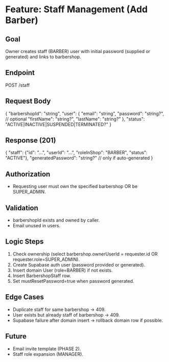 # Feature: Staff Management (Add Barber)

## Goal

Owner creates staff (BARBER) user with initial password (supplied or generated) and links to barbershop.

## Endpoint

POST /staff

## Request Body

{
"barbershopId": "string",
"user": {
"email": "string",
"password": "string?", // optional
"firstName": "string?",
"lastName": "string?"
},
"status": "ACTIVE|INACTIVE|SUSPENDED|TERMINATED?"
}

## Response (201)

{
"staff": {"id": "...", "userId": "...", "roleInShop": "BARBER", "status": "ACTIVE"},
"generatedPassword": "string?" // only if auto-generated
}

## Authorization

- Requesting user must own the specified barbershop OR be SUPER_ADMIN.

## Validation

- barbershopId exists and owned by caller.
- Email unused in users.

## Logic Steps

1. Check ownership (select barbershop.ownerUserId = requester.id OR requester.role=SUPER_ADMIN).
2. Create Supabase auth user (password provided or generated).
3. Insert domain User (role=BARBER) if not exists.
4. Insert BarbershopStaff row.
5. Set mustResetPassword=true when password generated.

## Edge Cases

- Duplicate staff for same barbershop → 409.
- User exists but already staff of barbershop → 409.
- Supabase failure after domain insert → rollback domain row if possible.

## Future

- Email invite template (PHASE 2).
- Staff role expansion (MANAGER).
